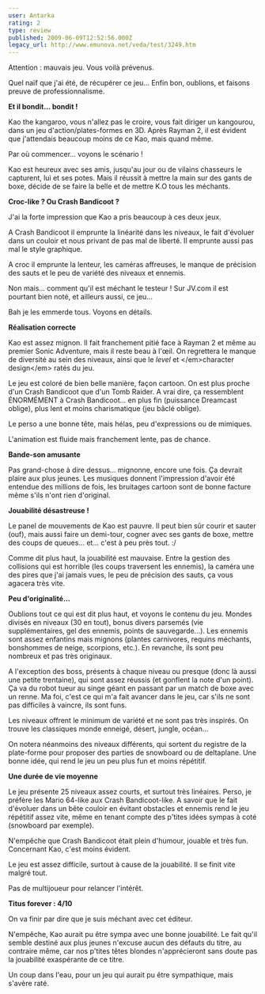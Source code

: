 ```yaml
---
user: Antarka
rating: 2
type: review
published: 2009-06-09T12:52:56.000Z
legacy_url: http://www.emunova.net/veda/test/3249.htm
---
```

Attention : mauvais jeu. Vous voilà prévenus.  

  

Quel naïf que j'ai été, de récupérer ce jeu... Enfin bon, oublions, et faisons preuve de professionnalisme.  

  

**Et il bondit... bondit !**  

  

Kao the kangaroo, vous n'allez pas le croire, vous fait diriger un kangourou, dans un jeu d'action/plates-formes en 3D. Après Rayman 2, il est évident que j'attendais beaucoup moins de ce Kao, mais quand même.  

  

Par où commencer... voyons le scénario !  

  

Kao est heureux avec ses amis, jusqu'au jour ou de vilains chasseurs le capturent, lui et ses potes. Mais il réussit à mettre la main sur des gants de boxe, décide de se faire la belle et de mettre K.O tous les méchants.  

  

**Croc-like ? Ou Crash Bandicoot ?**  

  

J'ai la forte impression que Kao a pris beaucoup à ces deux jeux.  

  

A Crash Bandicoot il emprunte la linéarité dans les niveaux, le fait d'évoluer dans un couloir et nous privant de pas mal de liberté. Il emprunte aussi pas mal le style graphique.  

  

A croc il emprunte la lenteur, les caméras affreuses, le manque de précision des sauts et le peu de variété des niveaux et ennemis.  

  

Non mais... comment qu'il est méchant le testeur ! Sur JV.com il est pourtant bien noté, et ailleurs aussi, ce jeu...  

  

Bah je les emmerde tous. Voyons en détails.  

  

**Réalisation correcte**  

  

Kao est assez mignon. Il fait franchement pitié face à Rayman 2 et même au premier Sonic Adventure, mais il reste beau à l'œil. On regrettera le manque de diversité au sein des niveaux, ainsi que le _level_ et </em\>character design</em\> ratés du jeu.  

  

Le jeu est coloré de bien belle manière, façon cartoon. On est plus proche d'un Crash Bandicoot que d'un Tomb Raider. A vrai dire, ça ressemblent ÉNORMÉMENT à Crash Bandicoot... en plus fin (puissance Dreamcast oblige), plus lent et moins charismatique (jeu bâclé oblige).  

  

Le perso a une bonne tête, mais hélas, peu d'expressions ou de mimiques.  

  

L'animation est fluide mais franchement lente, pas de chance.  

  

**Bande-son amusante**  

  

Pas grand-chose à dire dessus... mignonne, encore une fois. Ça devrait plaire aux plus jeunes. Les musiques donnent l'impression d'avoir été entendue des millions de fois, les bruitages cartoon sont de bonne facture même s'ils n'ont rien d'original.  

  

**Jouabilité désastreuse !**  

  

Le panel de mouvements de Kao est pauvre. Il peut bien sûr courir et sauter (ouf), mais aussi faire un demi-tour, cogner avec ses gants de boxe, mettre des coups de queues... et... c'est à peu près tout. :/  

  

Comme dit plus haut, la jouabilité est mauvaise. Entre la gestion des collisions qui est horrible (les coups traversent les ennemis), la caméra une des pires que j'ai jamais vues, le peu de précision des sauts, ça vous agacera très vite.  

  

**Peu d'originalité...**  

  

Oublions tout ce qui est dit plus haut, et voyons le contenu du jeu. Mondes divisés en niveaux (30 en tout), bonus divers parsemés (vie supplémentaires, gel des ennemis, points de sauvegarde...). Les ennemis sont assez enfantins mais mignons (plantes carnivores, requins méchants, bonshommes de neige, scorpions, etc.). En revanche, ils sont peu nombreux et pas très originaux.  

  

A l'exception des boss, présents à chaque niveau ou presque (donc là aussi une petite trentaine), qui sont assez réussis (et gonflent la note d'un point). Ça va du robot tueur au singe géant en passant par un match de boxe avec un renne. Ma foi, c'est ce qui m'a fait avancer dans le jeu, car s'ils ne sont pas difficiles à vaincre, ils sont funs.  

  

Les niveaux offrent le minimum de variété et ne sont pas très inspirés. On trouve les classiques monde enneigé, désert, jungle, océan...  

  

On notera néanmoins des niveaux différents, qui sortent du registre de la plate-forme pour proposer des parties de snowboard ou de deltaplane. Une bonne idée, qui rend le jeu un peu plus fun et moins répétitif.  

  

**Une durée de vie moyenne**  

  

Le jeu présente 25 niveaux assez courts, et surtout très linéaires. Perso, je préfère les Mario 64-like aux Crash Bandicoot-like. A savoir que le fait d'évoluer dans un bête couloir en évitant obstacles et ennemis rend le jeu répétitif assez vite, même en tenant compte des p'tites idées sympas à coté (snowboard par exemple).  

  

N'empêche que Crash Bandicoot était plein d'humour, jouable et très fun. Concernant Kao, c'est moins évident.  

  

Le jeu est assez difficile, surtout à cause de la jouabilité. Il se finit vite malgré tout.  

  

Pas de multijoueur pour relancer l'intérêt.  

  

**Titus forever : 4/10**  

  

On va finir par dire que je suis méchant avec cet éditeur.  

  

N'empêche, Kao aurait pu être sympa avec une bonne jouabilité. Le fait qu'il semble destiné aux plus jeunes n'excuse aucun des défauts du titre, au contraire même, car nos p'tites têtes blondes n'apprécieront sans doute pas la jouabilité exaspérante de ce titre.  

  

Un coup dans l'eau, pour un jeu qui aurait pu être sympathique, mais s'avère raté.